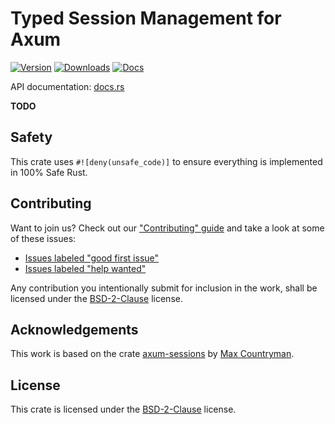 # Typed Session Management for Axum

[![Version](https://img.shields.io/crates/v/typed-session-axum.svg?style=flat-square)](https://crates.io/crates/typed-session-axum)
[![Downloads](https://img.shields.io/crates/d/typed-session-axum.svg?style=flat-square)](https://crates.io/crates/typed-session-axum)
[![Docs](https://img.shields.io/badge/docs-latest-blue.svg?style=flat-square)](https://docs.rs/typed-session-axum)

API documentation: [docs.rs](https://docs.rs/typed-session-axum)

**TODO**

## Safety

This crate uses ``#![deny(unsafe_code)]`` to ensure everything is implemented in 100% Safe Rust.

## Contributing

Want to join us? Check out our ["Contributing" guide][contributing] and take a
look at some of these issues:

- [Issues labeled "good first issue"][good-first-issue]
- [Issues labeled "help wanted"][help-wanted]

Any contribution you intentionally submit for inclusion in the work, shall be licensed under the [BSD-2-Clause](https://opensource.org/license/bsd-2-clause/) license.

[contributing]: https://github.com/http-rs/typed-session/blob/main/.github/CONTRIBUTING.md
[good-first-issue]: https://github.com/http-rs/typed-session/labels/good%20first%20issue
[help-wanted]: https://github.com/http-rs/typed-session/labels/help%20wanted

## Acknowledgements

This work is based on the crate [axum-sessions](https://crates.io/crate/axum-sessions) by
[Max Countryman](https://github.com/maxcountryman).

## License

This crate is licensed under the [BSD-2-Clause](https://opensource.org/license/bsd-2-clause/) license.
